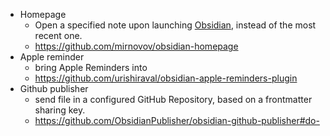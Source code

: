 - Homepage 
	- Open a specified note upon launching [Obsidian](https://obsidian.md/), instead of the most recent one.
	- https://github.com/mirnovov/obsidian-homepage
- Apple reminder
	- bring Apple Reminders into
	- https://github.com/urishiraval/obsidian-apple-reminders-plugin
- Github publisher
	- send file in a configured GitHub Repository, based on a frontmatter sharing key.
	- https://github.com/ObsidianPublisher/obsidian-github-publisher#do-